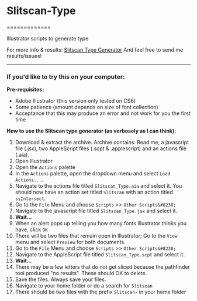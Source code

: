 # Slitscan-Type #
=============

Illustrator scripts to generate type

For more info & results: [Slitscan Type Generator](http://www.c71123.com/archive-2010/slitscan/)
And feel free to send me results/issues!

* * * *

### If you'd like to try this on your computer: ###

**Pre-requisites:**
- Adobe Illustrator (this version only tested on CS6)
- Some patience (amount depends on size of font collection)
- Acceptance that this may produce an error and not work for you the first time

**How to use the Slitscan type generator (as verbosely as I can think):**
1. Download & extract the archive. Archive contains: Read me, a javascript file (.jsx), two AppleScript files (.scpt & .applescript) and an actions file (.aia).
2. Open Illustrator
3. Open the `Actions` palette
4. In the `Actions` palette, open the dropdown menu and select `Load Actions...`.
5. Navigate to the actions file titled `Slitscan_Type.aia` and select it. You should now have an action set titled `Slitscan` with an action titled `ssIntersect`.
6. Go to the `File` Menu and choose `Scripts` >> `Other Scripts&#8230;`
7. Navigate to the javascript file titled `Slitscan_Type.jsx` and select it.
8. <strong>Wait...</strong>
9. When an alert pops up telling you how many fonts Illustrator thinks you have, click `OK`
10. There will be two files that remain open in Illustrator; Go to the `View` menu and select `Preview` for both documents.
11. Go to the `File` Menu and choose `Scripts` >> `Other Scripts&#8230;`
12. Navigate to the AppleScript file titled `Slitscan_Type.scpt` and select it.
13. <strong>Wait...</strong>
14. There may be a few letters that do not get sliced because the pathfinder tool produced "no results". These should OK to delete.
15. Save the files. Always save your files.
16. Navigate to your home folder or do a search for `Slitscan`
17. There should be two files with the prefix `Slitscan-` in your home folder</li>
